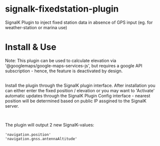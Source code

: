 # signalk-fixedstation-plugin
SignalK Plugin to inject fixed station data in absence of GPS input (eg. for weather-station or marina use)
# Install & Use
Note: This plugin can be used to calculate elevation via '@googlemaps/google-maps-services-js', but requires a google API subscription - hence, the feature is deactivated by design.<br><br>
<p>Install the plugin through the SignalK plugin interface. After installation you can either enter the fixed position / elevation or you may want to 'Activate' automatic updates through the SignalK Plugin Config interface - nearest position will be determined based on public IP assgined to the SignalK server.</p>
<br>
<p>The plugin will output 2 new SignalK-values:<br>
<br>
  <code>'navigation.position'</code><br>
  <code>'navigation.gnss.antennaAltitude'</code><br>
<br></p>
